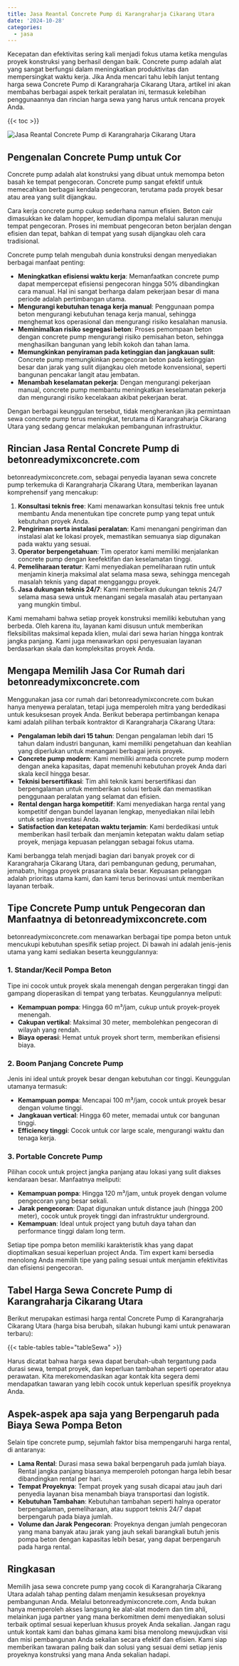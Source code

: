 ```yaml
---
title: Jasa Reantal Concrete Pump di Karangraharja Cikarang Utara
date: '2024-10-28'
categories:
  - jasa
---
```


Kecepatan dan efektivitas sering kali menjadi fokus utama ketika mengulas proyek konstruksi yang berhasil dengan baik. Concrete pump adalah alat yang sangat berfungsi dalam meningkatkan produktivitas dan mempersingkat waktu kerja. Jika Anda mencari tahu lebih lanjut tentang harga sewa Concrete Pump di Karangraharja Cikarang Utara, artikel ini akan membahas berbagai aspek terkait peralatan ini, termasuk kelebihan penggunaannya dan rincian harga sewa yang harus untuk rencana proyek Anda.

{{< toc >}}

![Jasa Reantal Concrete Pump di Karangraharja Cikarang Utara](https://betoncor8.github.io/pump/concrete-pump%20(9).png)

## Pengenalan Concrete Pump untuk Cor

Concrete pump adalah alat konstruksi yang dibuat untuk memompa beton basah ke tempat pengecoran. Concrete pump sangat efektif untuk memecahkan berbagai kendala pengecoran, terutama pada proyek besar atau area yang sulit dijangkau.

Cara kerja concrete pump cukup sederhana namun efisien. Beton cair dimasukkan ke dalam hopper, kemudian dipompa melalui saluran menuju tempat pengecoran. Proses ini membuat pengecoran beton berjalan dengan efisien dan tepat, bahkan di tempat yang susah dijangkau oleh cara tradisional.

Concrete pump telah mengubah dunia konstruksi dengan menyediakan berbagai manfaat penting:

- **Meningkatkan efisiensi waktu kerja**: Memanfaatkan concrete pump dapat mempercepat efisiensi pengecoran hingga 50% dibandingkan cara manual. Hal ini sangat berharga dalam pekerjaan besar di mana periode adalah pertimbangan utama.
- **Mengurangi kebutuhan tenaga kerja manual**: Penggunaan pompa beton mengurangi kebutuhan tenaga kerja manual, sehingga menghemat kos operasional dan mengurangi risiko kesalahan manusia.
- **Meminimalkan risiko segregasi beton**: Proses pemompaan beton dengan concrete pump mengurangi risiko pemisahan beton, sehingga menghasilkan bangunan yang lebih kokoh dan tahan lama.
- **Memungkinkan penyiraman pada ketinggian dan jangkauan sulit**: Concrete pump memungkinkan pengecoran beton pada ketinggian besar dan jarak yang sulit dijangkau oleh metode konvensional, seperti bangunan pencakar langit atau jembatan.
- **Menambah keselamatan pekerja**: Dengan mengurangi pekerjaan manual, concrete pump membantu meningkatkan keselamatan pekerja dan mengurangi risiko kecelakaan akibat pekerjaan berat.

Dengan berbagai keunggulan tersebut, tidak mengherankan jika permintaan sewa concrete pump terus meningkat, terutama di Karangraharja Cikarang Utara yang sedang gencar melakukan pembangunan infrastruktur.

## Rincian Jasa Rental Concrete Pump di betonreadymixconcrete.com

betonreadymixconcrete.com, sebagai penyedia layanan sewa concrete pump terkemuka di Karangraharja Cikarang Utara, memberikan layanan komprehensif yang mencakup:

1. **Konsultasi teknis free**: Kami menawarkan konsultasi teknis free untuk membantu Anda menentukan tipe concrete pump yang tepat untuk kebutuhan proyek Anda.
2. **Pengiriman serta instalasi peralatan**: Kami menangani pengiriman dan instalasi alat ke lokasi proyek, memastikan semuanya siap digunakan pada waktu yang sesuai.
3. **Operator berpengetahuan**: Tim operator kami memiliki menjalankan concrete pump dengan keefektifan dan keselamatan tinggi.
4. **Pemeliharaan teratur**: Kami menyediakan pemeliharaan rutin untuk menjamin kinerja maksimal alat selama masa sewa, sehingga mencegah masalah teknis yang dapat mengganggu proyek.
5. **Jasa dukungan teknis 24/7**: Kami memberikan dukungan teknis 24/7 selama masa sewa untuk menangani segala masalah atau pertanyaan yang mungkin timbul.

Kami memahami bahwa setiap proyek konstruksi memiliki kebutuhan yang berbeda. Oleh karena itu, layanan kami disusun untuk memberikan fleksibilitas maksimal kepada klien, mulai dari sewa harian hingga kontrak jangka panjang. Kami juga menawarkan opsi penyesuaian layanan berdasarkan skala dan kompleksitas proyek Anda.

## Mengapa Memilih Jasa Cor Rumah dari betonreadymixconcrete.com

Menggunakan jasa cor rumah dari betonreadymixconcrete.com bukan hanya menyewa peralatan, tetapi juga memperoleh mitra yang berdedikasi untuk kesuksesan proyek Anda. Berikut beberapa pertimbangan kenapa kami adalah pilihan terbaik kontraktor di Karangraharja Cikarang Utara:

- **Pengalaman lebih dari 15 tahun**: Dengan pengalaman lebih dari 15 tahun dalam industri bangunan, kami memiliki pengetahuan dan keahlian yang diperlukan untuk menangani berbagai jenis proyek.
- **Concrete pump modern**: Kami memiliki armada concrete pump modern dengan aneka kapasitas, dapat memenuhi kebutuhan proyek Anda dari skala kecil hingga besar.
- **Teknisi bersertifikasi**: Tim ahli teknik kami bersertifikasi dan berpengalaman untuk memberikan solusi terbaik dan memastikan penggunaan peralatan yang selamat dan efisien.
- **Rental dengan harga kompetitif**: Kami menyediakan harga rental yang kompetitif dengan bundel layanan lengkap, menyediakan nilai lebih untuk setiap investasi Anda.
- **Satisfaction dan ketepatan waktu terjamin**: Kami berdedikasi untuk memberikan hasil terbaik dan menjamin ketepatan waktu dalam setiap proyek, menjaga kepuasan pelanggan sebagai fokus utama.

Kami berbangga telah menjadi bagian dari banyak proyek cor di Karangraharja Cikarang Utara, dari pembangunan gedung, perumahan, jemabatn, hingga proyek prasarana skala besar. Kepuasan pelanggan adalah prioritas utama kami, dan kami terus berinovasi untuk memberikan layanan terbaik.

## Tipe Concrete Pump untuk Pengecoran dan Manfaatnya di betonreadymixconcrete.com

betonreadymixconcrete.com menawarkan berbagai tipe pompa beton untuk mencukupi kebutuhan spesifik setiap project. Di bawah ini adalah jenis-jenis utama yang kami sediakan beserta keunggulannya:

### 1\. Standar/Kecil Pompa Beton

Tipe ini cocok untuk proyek skala menengah dengan pergerakan tinggi dan gampang dioperasikan di tempat yang terbatas. Keunggulannya meliputi:

- **Kemampuan pompa**: Hingga 60 m³/jam, cukup untuk proyek-proyek menengah.
- **Cakupan vertikal**: Maksimal 30 meter, membolehkan pengecoran di wilayah yang rendah.
- **Biaya operasi**: Hemat untuk proyek short term, memberikan efisiensi biaya.

### 2\. Boom Panjang Concrete Pump

Jenis ini ideal untuk proyek besar dengan kebutuhan cor tinggi. Keunggulan utamanya termasuk:

- **Kemampuan pompa**: Mencapai 100 m³/jam, cocok untuk proyek besar dengan volume tinggi.
- **Jangkauan vertical**: Hingga 60 meter, memadai untuk cor bangunan tinggi.
- **Efficiency tinggi**: Cocok untuk cor large scale, mengurangi waktu dan tenaga kerja.

### 3\. Portable Concrete Pump

Pilihan cocok untuk project jangka panjang atau lokasi yang sulit diakses kendaraan besar. Manfaatnya meliputi:

- **Kemampuan pompa**: Hingga 120 m³/jam, untuk proyek dengan volume pengecoran yang besar sekali.
- **Jarak pengecoran**: Dapat digunakan untuk distance jauh (hingga 200 meter), cocok untuk proyek tinggi dan infrastruktur underground.
- **Kemampuan**: Ideal untuk project yang butuh daya tahan dan performance tinggi dalam long term.

Setiap tipe pompa beton memiliki karakteristik khas yang dapat dioptimalkan sesuai keperluan project Anda. Tim expert kami bersedia menolong Anda memilih tipe yang paling sesuai untuk menjamin efektivitas dan efisiensi pengecoran.

## Tabel Harga Sewa Concrete Pump di Karangraharja Cikarang Utara

Berikut merupakan estimasi harga rental Concrete Pump di Karangraharja Cikarang Utara (harga bisa berubah, silakan hubungi kami untuk penawaran terbaru):

{{< table-tables table="tableSewa" >}}

Harus dicatat bahwa harga sewa dapat berubah-ubah tergantung pada durasi sewa, tempat proyek, dan keperluan tambahan seperti operator atau perawatan. Kita merekomendasikan agar kontak kita segera demi mendapatkan tawaran yang lebih cocok untuk keperluan spesifik proyeknya Anda.

## Aspek-aspek apa saja yang Berpengaruh pada Biaya Sewa Pompa Beton

Selain tipe concrete pump, sejumlah faktor bisa mempengaruhi harga rental, di antaranya:

- **Lama Rental**: Durasi masa sewa bakal berpengaruh pada jumlah biaya. Rental jangka panjang biasanya memperoleh potongan harga lebih besar dibandingkan rental per hari.
- **Tempat Proyeknya**: Tempat proyek yang susah dicapai atau jauh dari penyedia layanan bisa menambah biaya transportasi dan logistik.
- **Kebutuhan Tambahan**: Kebutuhan tambahan seperti halnya operator berpengalaman, pemeliharaan, atau support teknis 24/7 dapat berpengaruh pada biaya jumlah.
- **Volume dan Jarak Pengecoran**: Proyeknya dengan jumlah pengecoran yang mana banyak atau jarak yang jauh sekali barangkali butuh jenis pompa beton dengan kapasitas lebih besar, yang dapat berpengaruh pada harga rental.

## Ringkasan

Memilih jasa sewa concrete pump yang cocok di Karangraharja Cikarang Utara adalah tahap penting dalam menjamin kesuksesan proyeknya pembangunan Anda. Melalui betonreadymixconcrete.com, Anda bukan hanya memperoleh akses langsung ke alat-alat modern dan tim ahli, melainkan juga partner yang mana berkomitmen demi menyediakan solusi terbaik optimal sesuai keperluan khusus proyek Anda sekalian. Jangan ragu untuk kontak kami dan bahas gimana kami bisa menolong mewujudkan visi dan misi pembangunan Anda sekalian secara efektif dan efisien. Kami siap memberikan tawaran paling baik dan solusi yang sesuai demi setiap jenis proyeknya konstruksi yang mana Anda sekalian hadapi.
